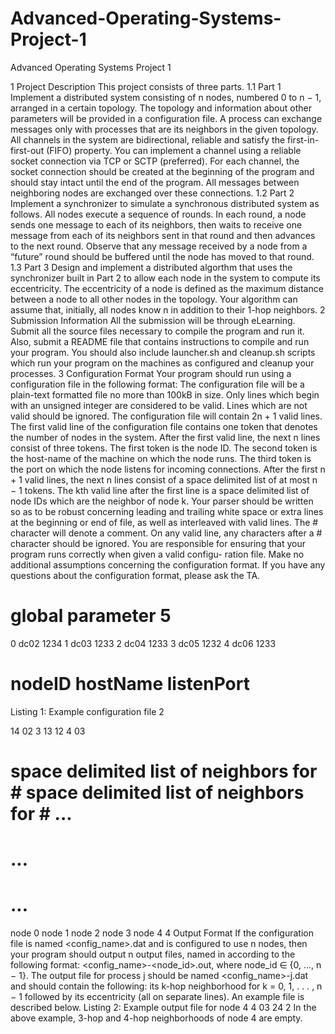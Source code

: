 # Advanced-Operating-Systems-Project-1
Advanced Operating Systems Project 1


1 Project Description
This project consists of three parts.
1.1 Part 1
Implement a distributed system consisting of n nodes, numbered 0 to n − 1, arranged in a certain topology. The topology and information about other parameters will be provided in a configuration file. A process can exchange messages only with processes that are its neighbors in the given topology.
All channels in the system are bidirectional, reliable and satisfy the first-in-first-out (FIFO) property. You can implement a channel using a reliable socket connection via TCP or SCTP (preferred). For each channel, the socket connection should be created at the beginning of the program and should stay intact until the end of the program. All messages between neighboring nodes are exchanged over these connections.
1.2 Part 2
Implement a synchronizer to simulate a synchronous distributed system as follows. All nodes execute a sequence of rounds. In each round, a node sends one message to each of its neighbors,
then waits to receive one message from each of its neighbors sent in that round and then advances to the next round. Observe that any message received by a node from a “future” round should be buffered until the node has moved to that round.
1.3 Part 3
Design and implement a distributed algorthm that uses the synchronizer built in Part 2 to allow each node in the system to compute its eccentricity. The eccentricity of a node is defined as the maximum distance between a node to all other nodes in the topology. Your algorithm can assume that, initially, all nodes know n in addition to their 1-hop neighbors.
2 Submission Information
All the submission will be through eLearning. Submit all the source files necessary to compile the program and run it. Also, submit a README file that contains instructions to compile and run your program. You should also include launcher.sh and cleanup.sh scripts which run your program on the machines as configured and cleanup your processes.
3 Configuration Format
Your program should run using a configuration file in the following format:
The configuration file will be a plain-text formatted file no more than 100kB in size. Only lines which begin with an unsigned integer are considered to be valid. Lines which are not valid should be ignored. The configuration file will contain 2n + 1 valid lines. The first valid line of the configuration file contains one token that denotes the number of nodes in the system. After the first valid line, the next n lines consist of three tokens. The first token is the node ID. The second token is the host-name of the machine on which the node runs. The third token is the port on which the node listens for incoming connections. After the first n + 1 valid lines, the next n lines consist of a space delimited list of at most n − 1 tokens. The kth valid line after the first line is a space delimited list of node IDs which are the neighbor of node k. Your parser should be written so as to be robust concerning leading and trailing white space or extra lines at the beginning or end of file, as well as interleaved with valid lines. The # character will denote a comment. On any
valid line, any characters after a # character should be ignored.
You are responsible for ensuring that your program runs correctly when given a valid configu-
ration file. Make no additional assumptions concerning the configuration format. If you have any questions about the configuration format, please ask the TA.
# global parameter 5
0 dc02 1234
1 dc03 1233
2 dc04 1233
3 dc05 1232
4 dc06 1233
# nodeID hostName listenPort
Listing 1: Example configuration file
2

14 02 3 13 12 4 03
# space delimited list of neighbors for # space delimited list of neighbors for # ...
# ...
# ...
node 0 node 1 node 2 node 3 node 4
4 Output Format
If the configuration file is named <config_name>.dat and is configured to use n nodes, then your program should output n output files, named in according to the following format: <config_name>-<node_id>.out, where node_id ∈ {0, ..., n − 1}.
The output file for process j should be named <config_name>-j.dat and should contain the following: its k-hop neighborhood for k = 0, 1, . . . , n − 1 followed by its eccentricity (all on separate lines). An example file is described below.
Listing 2: Example output file for node 4
4 03 24
2
In the above example, 3-hop and 4-hop neighborhoods of node 4 are empty.
